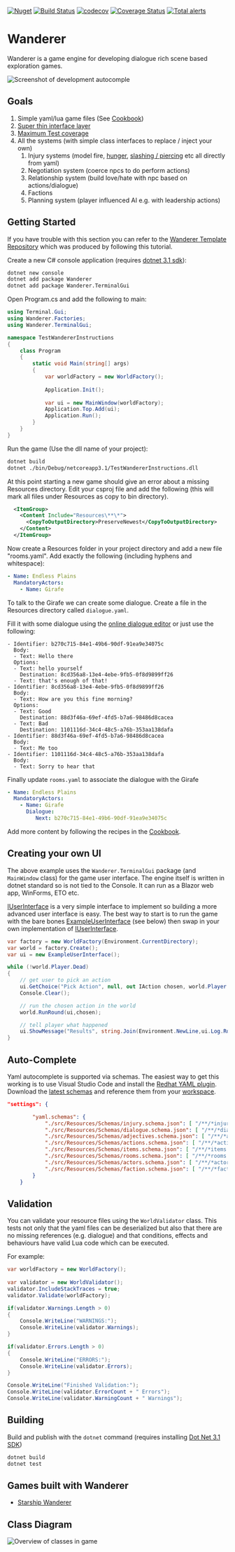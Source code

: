 [![Nuget](https://img.shields.io/nuget/v/Wanderer)](https://www.nuget.org/packages/Wanderer/) [![Build Status](https://travis-ci.com/tznind/Wanderer.svg?branch=master)](https://travis-ci.org/tznind/Wanderer) [![codecov](https://codecov.io/gh/tznind/Wanderer/branch/master/graph/badge.svg)](https://codecov.io/gh/tznind/Wanderer) [![Coverage Status](https://coveralls.io/repos/github/tznind/Wanderer/badge.svg?branch=master)](https://coveralls.io/github/tznind/Wanderer?branch=master) [![Total alerts](https://img.shields.io/lgtm/alerts/g/tznind/Wanderer.svg?logo=lgtm&logoWidth=18)](https://lgtm.com/projects/g/tznind/Wanderer/alerts/)

# Wanderer

Wanderer is a game engine for developing dialogue rich scene based exploration games.

![Screenshot of development autocomple][coding]

## Goals

1. Simple yaml/lua game files (See [Cookbook])
2. [Super thin interface layer](./src/IUserinterface.cs)
3. [Maximum Test coverage](https://codecov.io/gh/tznind/Wanderer)
4. All the systems (with simple class interfaces to replace / inject your own)
   1. Injury systems (model fire, [hunger](./src/Resources/InjurySystems/Hunger.injury.yaml), [slashing / piercing](./src/Resources/InjurySystems/TissueInjury.injury.yaml) etc all directly from yaml)
   2. Negotiation system (coerce npcs to do perform actions)
   3. Relationship system (build love/hate with npc based on actions/dialogue)
   4. Factions
   5. Planning system (player influenced AI e.g. with leadership actions)   

## Getting Started

If you have trouble with this section you can refer to the [Wanderer Template Repository](https://github.com/tznind/WandererTemplate) which was produced by following this tutorial.

Create a new C# console application (requires [dotnet 3.1 sdk](https://dotnet.microsoft.com/download)):

```bash
dotnet new console
dotnet add package Wanderer
dotnet add package Wanderer.TerminalGui
```

Open Program.cs and add the following to main:

```csharp
using Terminal.Gui;
using Wanderer.Factories;
using Wanderer.TerminalGui;

namespace TestWandererInstructions
{
    class Program
    {
        static void Main(string[] args)
        {
            var worldFactory = new WorldFactory();
            
            Application.Init();
                            
            var ui = new MainWindow(worldFactory);
            Application.Top.Add(ui);
            Application.Run();             
        }
    }
}
```

Run the game (Use the dll name of your project):

```bash
dotnet build
dotnet ./bin/Debug/netcoreapp3.1/TestWandererInstructions.dll
```

At this point starting a new game should give an error about a missing Resources directory.  Edit your csproj file and add the following (this will mark all files under Resources as copy to bin directory).

```xml
  <ItemGroup>
    <Content Include="Resources\**\*">
      <CopyToOutputDirectory>PreserveNewest</CopyToOutputDirectory>
    </Content>
  </ItemGroup>
```

Now create a Resources folder in your project directory and add a new file "rooms.yaml".  Add exactly the following (including hyphens and whitespace):

```yaml
- Name: Endless Plains
  MandatoryActors:
    - Name: Girafe
```

To talk to the Girafe we can create some dialogue.  Create a file in the Resources directory called `dialogue.yaml`.

Fill it with some dialogue using the [online dialogue editor](https://tznind.github.io/WandererTools/) or just use the following:

```
- Identifier: b270c715-84e1-49b6-90df-91ea9e34075c
  Body:
  - Text: Hello there
  Options:
  - Text: hello yourself
    Destination: 8cd356a8-13e4-4ebe-9fb5-0f8d9899ff26
  - Text: that's enough of that!
- Identifier: 8cd356a8-13e4-4ebe-9fb5-0f8d9899ff26
  Body:
  - Text: How are you this fine morning?
  Options:
  - Text: Good
    Destination: 88d3f46a-69ef-4fd5-b7a6-98486d8cacea
  - Text: Bad
    Destination: 1101116d-34c4-48c5-a76b-353aa138dafa
- Identifier: 88d3f46a-69ef-4fd5-b7a6-98486d8cacea
  Body:
  - Text: Me too
- Identifier: 1101116d-34c4-48c5-a76b-353aa138dafa
  Body:
  - Text: Sorry to hear that
```

Finally update `rooms.yaml` to associate the dialogue with the Girafe

```yaml
- Name: Endless Plains
  MandatoryActors:
    - Name: Girafe
      Dialogue:
         Next: b270c715-84e1-49b6-90df-91ea9e34075c
```


Add more content by following the recipes in the [Cookbook].

## Creating your own UI

The above example uses the `Wanderer.TerminalGui` package (and `MainWindow` class) for the game user interface.  The engine itself is written in dotnet standard so is not tied to the Console.  It can run as a Blazor web app, WinForms, ETO etc.

[IUserInterface] is a very simple interface to implement so building a more advanced user interface is easy.  The best way to start is to run the game with the bare bones [ExampleUserInterface] (see below) then swap in your own implementation of [IUserInterface].

```csharp
var factory = new WorldFactory(Environment.CurrentDirectory);
var world = factory.Create();
var ui = new ExampleUserInterface();

while (!world.Player.Dead)
{
    // get user to pick an action
    ui.GetChoice("Pick Action", null, out IAction chosen, world.Player.GetFinalActions().ToArray());
    Console.Clear();

    // run the chosen action in the world
    world.RunRound(ui,chosen);   

    // tell player what happened
    ui.ShowMessage("Results", string.Join(Environment.NewLine,ui.Log.RoundResults));
}
```

## Auto-Complete

Yaml autocomplete is supported via schemas.  The easiest way to get this working is to use Visual Studio Code and install the [Redhat YAML plugin](https://marketplace.visualstudio.com/items?itemName=redhat.vscode-yaml).  Download the [latest schemas](./src/Resources/Schemas) and reference them from your [workspace](./Wanderer.code-workspace).

```json
"settings": {

		"yaml.schemas": {
			"./src/Resources/Schemas/injury.schema.json": [ "/**/*injury.yaml" ],
			"./src/Resources/Schemas/dialogue.schema.json": [ "/**/*dialogue.yaml" ],
			"./src/Resources/Schemas/adjectives.schema.json": [ "/**/*adjectives.yaml" ],
			"./src/Resources/Schemas/actions.schema.json": [ "/**/*actions.yaml" ],
			"./src/Resources/Schemas/items.schema.json": [ "/**/*items.yaml" ],
			"./src/Resources/Schemas/rooms.schema.json": [ "/**/*rooms.yaml" ],
			"./src/Resources/Schemas/actors.schema.json": [ "/**/*actors.yaml" ],
			"./src/Resources/Schemas/faction.schema.json": [ "/**/*faction.yaml" ]
		}
    }
```

## Validation

You can validate your resource files using the `WorldValidator` class.  This tests not only that the yaml files can be deserialized but also that there are no missing references (e.g. dialogue) and that conditions, effects and behaviours have valid Lua code which can be executed.

For example:

```csharp
var worldFactory = new WorldFactory();
                            
var validator = new WorldValidator();
validator.IncludeStackTraces = true;
validator.Validate(worldFactory);

if(validator.Warnings.Length > 0)
{
    Console.WriteLine("WARNINGS:");
    Console.WriteLine(validator.Warnings);
}

if(validator.Errors.Length > 0)
{
    Console.WriteLine("ERRORS:");
    Console.WriteLine(validator.Errors);
}

Console.WriteLine("Finished Validation:");
Console.WriteLine(validator.ErrorCount + " Errors");
Console.WriteLine(validator.WarningCount + " Warnings");
```

## Building

Build and publish with the `dotnet` command (requires installing [Dot Net 3.1 SDK](https://dotnet.microsoft.com/download/dotnet-core/3.1))

```bash
dotnet build
dotnet test
```

## Games built with Wanderer

- [Starship Wanderer](https://github.com/tznind/StarshipWanderer/)

## Class Diagram

![Overview of classes in game][classDiagram]

[classDiagram]: ./src/Overview.cd.png
[screenshot1]: ./src/Screen1.png
[screenshot2]: ./src/Screen2.png
[screenshot3]: ./src/Screen3.png
[gameplay]: ./src/gameplay.gif
[coding]: ./WandererCoding.gif
[Cookbook]: ./Cookbook.md
[Splash]: ./src/splash.png
[IUserInterface]: ./src/IUserinterface.cs
[ExampleUserInterface]: ./src/ExampleUserInterface.cs
